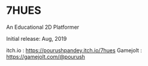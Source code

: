 # 7HUES
An Educational 2D Platformer

Initial release: Aug, 2019

itch.io : https://pourushpandey.itch.io/7hues
Gamejolt : https://gamejolt.com/@pourush
